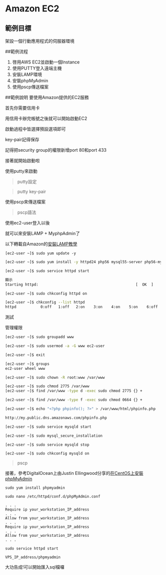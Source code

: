 # Amazon EC2

## 範例目標
架設一個行動應用程式的伺服器環境

##範例流程
1. 啓用AWS EC2並啟動一個Instance
2. 使用PUTTY登入遠端主機
3. 安裝LAMP環境
4. 安裝phpMyAdmin
5. 使用pscp傳送檔案


##範例說明
要使用Amazon提供的EC2服務

首先你需要信用卡

用信用卡辦完帳號之後就可以開始啟動EC2

啟動過程中皆選擇預設選項即可

key-pair記得保存

記得把security group的權限新增port 80和port 433

接著就開始啟動啦

使用putty來啟動

>putty設定

>putty key-pair


使用pscp來傳送檔案

> pscp語法

使用ec2-user登入以後

就可以來安裝LAMP + MyphpAdmin了

以下轉載自Amazon的[安裝LAMP教學](http://docs.aws.amazon.com/AWSEC2/latest/UserGuide/install-LAMP.html)

```bahs
[ec2-user ~]$ sudo yum update -y
```

```bash
[ec2-user ~]$ sudo yum install -y httpd24 php56 mysql55-server php56-mysqlnd
```

```bash
[ec2-user ~]$ sudo service httpd start

顯示
Starting httpd:                                            [  OK  ]
```

```bash
[ec2-user ~]$ sudo chkconfig httpd on
```

```bash
[ec2-user ~]$ chkconfig --list httpd
httpd           0:off   1:off   2:on    3:on    4:on    5:on    6:off
```

測試


管理權限

```bash
[ec2-user ~]$ sudo groupadd www
```

```bash
[ec2-user ~]$ sudo usermod -a -G www ec2-user
```

```bash
[ec2-user ~]$ exit
```

```bash
[ec2-user ~]$ groups
ec2-user wheel www
```

```bash
[ec2-user ~]$ sudo chown -R root:www /var/www
```

```bash
[ec2-user ~]$ sudo chmod 2775 /var/www
[ec2-user ~]$ find /var/www -type d -exec sudo chmod 2775 {} +
```

```bash
[ec2-user ~]$ find /var/www -type f -exec sudo chmod 0664 {} +
```

```bash
[ec2-user ~]$ echo "<?php phpinfo(); ?>" > /var/www/html/phpinfo.php
```
```bash
http://my.public.dns.amazonaws.com/phpinfo.php
```

```bash
[ec2-user ~]$ sudo service mysqld start
```

```bash
[ec2-user ~]$ sudo mysql_secure_installation
```

```bash
[ec2-user ~]$ sudo service mysqld stop
```

```bash
[ec2-user ~]$ sudo chkconfig mysqld on
```


> pscp

接著，參考DigitalOcean上由Justin Ellingwood分享的[在CentOS上安裝phpMyAdmin](https://www.digitalocean.com/community/tutorials/how-to-install-and-secure-phpmyadmin-on-a-centos-6-4-vps)

```
sudo yum install phpmyadmin
```

```
sudo nano /etc/httpd/conf.d/phpMyAdmin.conf
```

```
. . .
Require ip your_workstation_IP_address
. . .
Allow from your_workstation_IP_address
. . .
Require ip your_workstation_IP_address
. . .
Allow from your_workstation_IP_address
. . .
```

```
sudo service httpd start
```

```
VPS_IP_address/phpmyadmin
```

大功告成!可以開始匯入sql檔囉







